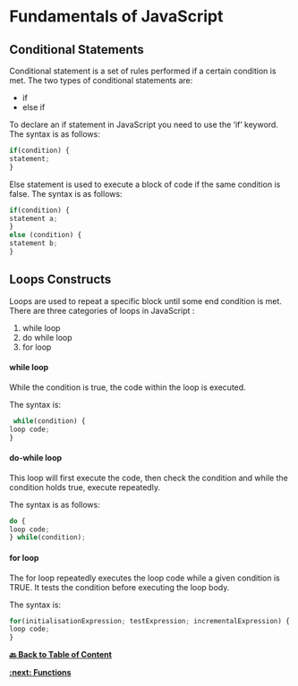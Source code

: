 # Fundamentals of JavaScript

## Conditional Statements

Conditional statement is a set of rules performed if a certain condition is met. The two types of conditional statements are:
- if
- else if

To declare an if statement in JavaScript you need to use the ‘if’ keyword. The syntax is as follows:

```javascript
if(condition) {
statement;
}
```

Else statement is used to execute a block of code if the same condition is false. The syntax is as follows:

```javascript
if(condition) {
statement a;
}
else (condition) {
statement b;
}
```

## Loops Constructs

Loops are used to repeat a specific block until some end condition is met. There are three categories of loops in JavaScript :

1. while loop
2. do while loop
3. for loop

#### while loop

While the condition is true, the code within the loop is executed.

The syntax is:

```javascript
 while(condition) {
loop code;
}
```

#### do-while loop

This loop will first execute the code, then check the condition and while the condition holds true, execute repeatedly.

The syntax is as follows:

```javascript
do {
loop code;
} while(condition);
```

#### for loop

The for loop repeatedly executes the loop code while a given condition is TRUE. It tests the condition before executing the 
loop body.

The syntax is:

```javascript
for(initialisationExpression; testExpression; incrementalExpression) {
loop code;
}
```
**[ :back: Back to Table of Content](https://github.com/shravankb/pre-requisite-nodejs)** 

**[ :next: Functions](https://github.com/shravankb/pre-requisite-nodejs/blob/main/module-4/FUNCTIONS.md)**